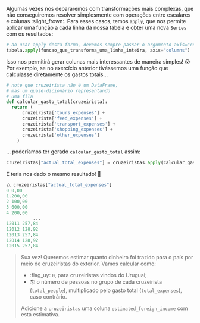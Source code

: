 Algumas vezes nos depararemos com transformações mais complexas, que não conseguiremos resolver simplesmente com operações entre escalares e colunas :slight_frown:. Para esses casos, temos `apply`, que nos permite aplicar uma função a cada linha da nossa tabela e obter uma nova `Series` com os resultados:

```python
# ao usar apply desta forma, devemos sempre passar o argumento axis="columns"
tabela.apply(funcao_que_transforma_uma_linha_inteira, axis="columns")
```

Isso nos permitirá gerar colunas mais interessantes de maneira simples! :open_mouth: Por exemplo, se no exercício anterior tivéssemos uma função que calculasse diretamente os gastos totais...

```python
# note que cruzeirista não é um DataFrame,
# mas um quase-dicionário representando
# uma fila
def calcular_gasto_total(cruzeirista):
  return (
      cruzeirista['tours_expenses'] +
      cruzeirista['feed_expenses'] +
      cruzeirista['transport_expenses'] +
      cruzeirista['shopping_expenses'] +
      cruzeirista['other_expenses']
    )
```

... poderíamos ter gerado `calcular_gasto_total` assim:

``` python
cruzeiristas["actual_total_expenses"] = cruzeiristas.apply(calcular_gasto_total, axis="columns")
```

E teria nos dado o mesmo resultado! :tada:

``` python
ム cruzeiristas["actual_total_expenses"]
0 0,00
1.200,00
2 100,00
3 600,00
4 200,00
          ...
12011 257,84
12012 128,92
12013 257,84
12014 128,92
12015 257,84
```


> Sua vez! Queremos estimar quanto dinheiro foi trazido para o país por meio de cruzeiristas do exterior. Vamos calcular como:
>
> * :flag_uy: `0`, para cruzeiristas vindos do Uruguai;
> * :earth_americas: o número de pessoas no grupo de cada cruzeirista (`total_people`), multiplicado pelo gasto total (`total_expenses`), caso contrário.
>
> Adicione a `cruzeiristas` uma coluna `estimated_foreign_income` com esta estimativa.
 
